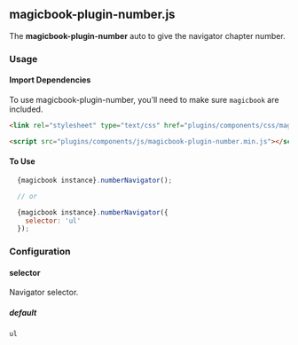 ## magicbook-plugin-number.js
The **magicbook-plugin-number** auto to give the navigator chapter number.

### Usage
#### Import Dependencies
To use magicbook-plugin-number, you’ll need to make sure `magicbook` are included.
```html
<link rel="stylesheet" type="text/css" href="plugins/components/css/magicbook-plugin-number.min.css" />

<script src="plugins/components/js/magicbook-plugin-number.min.js"></script>
```

#### To Use
```js
  {magicbook instance}.numberNavigator();

  // or

  {magicbook instance}.numberNavigator({
    selector: 'ul'
  });
```

### Configuration
#### selector
Navigator selector.

##### default
`ul`
